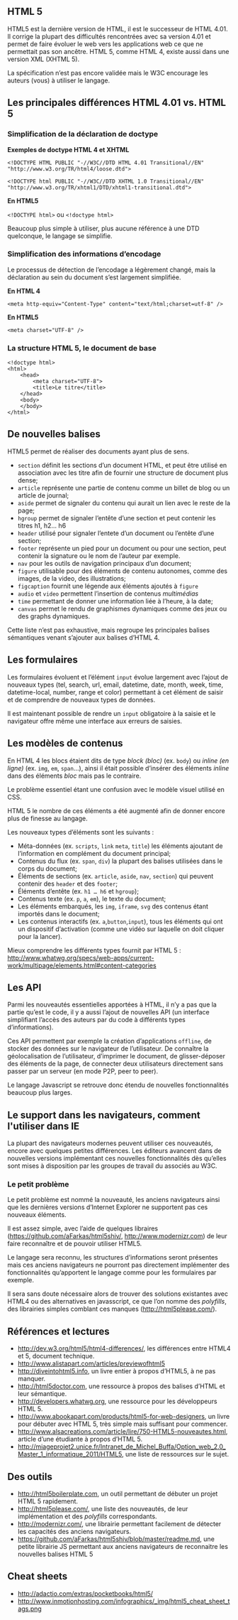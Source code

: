 ## HTML 5

HTML5 est la dernière version de HTML, il est le successeur de HTML 4.01. Il corrige la plupart des difficultés rencontrées avec sa version 4.01 et permet de faire évoluer le web vers les applications web ce que ne permettait pas son ancêtre.
HTML 5, comme HTML 4, existe aussi dans une version XML (XHTML 5).

La spécification n’est pas encore validée mais le W3C encourage les auteurs (vous) à utiliser le langage.

## Les principales différences HTML 4.01 vs. HTML 5

### Simplification de la déclaration de doctype 

**Exemples de doctype HTML 4 et XHTML**

	<!DOCTYPE HTML PUBLIC "-//W3C//DTD HTML 4.01 Transitional//EN" "http://www.w3.org/TR/html4/loose.dtd">

	<!DOCTYPE html PUBLIC "-//W3C//DTD XHTML 1.0 Transitional//EN" "http://www.w3.org/TR/xhtml1/DTD/xhtml1-transitional.dtd">

**En HTML5**

`<!DOCTYPE html>` ou `<!doctype html>`

Beaucoup plus simple à utiliser, plus aucune référence à une DTD quelconque, le langage se simplifie.

### Simplification des informations d’encodage

Le processus de détection de l’encodage a légèrement changé, mais la déclaration au sein du document s’est largement simplifiée.

**En HTML 4**

	<meta http-equiv="Content-Type" content="text/html;charset=utf-8" />

**En HTML5**

	<meta charset="UTF-8" />

### La structure HTML 5, le document de base

	<!doctype html>
	<html>
		<head>
			<meta charset="UTF-8">
			<title>Le titre</title>
		</head>
		<body>
		</body>
	</html>

## De nouvelles balises

HTML5 permet de réaliser des documents ayant plus de sens.

* `section` définit les sections d’un document HTML, et peut être utilisé en association avec les titre afin de fournir une structure de document plus dense;
* `article` représente une partie de contenu comme un billet de blog ou un article de journal;
* `aside` permet de signaler du contenu qui aurait un lien avec le reste de la page;
* `hgroup` permet de signaler l’entête d’une section et peut contenir les titres h1, h2… h6
* `header` utilisé pour signaler l’entete d’un document ou l’entête d’une section;
* `footer` représente un pied pour un document ou pour une section, peut contenir la signature ou le nom de l’auteur par exemple.
* `nav` pour les outils de navigation principaux d’un document;
* `figure` utilisable pour des éléments de contenu autonomes, comme des images, de la video, des illustrations;
* `figcaption` fournit une légende aux éléments ajoutés à `figure`
* `audio` et `video` permettent l’insertion de contenus *multimédias*
* `time` permettant de donner une information liée à l’heure, à la date;
* `canvas` permet le rendu de graphismes dynamiques comme des jeux ou des graphs dynamiques.

Cette liste n’est pas exhaustive, mais regroupe les principales balises sémantiques venant s’ajouter aux balises d’HTML 4.

## Les formulaires

Les formulaires évoluent et l’élément `input` évolue largement avec l’ajout de nouveaux types (tel, search, url, email, datetime, date, month, week, time, datetime-local, number, range et color) permettant à cet élément de saisir et de comprendre de nouveaux types de données.

Il est maintenant possible de rendre un `input` obligatoire à la saisie et le navigateur offre même une interface aux erreurs de saisies.


## Les modèles de contenus

En HTML 4 les blocs étaient dits de type *block (bloc)* (ex. `body`) ou *inline (en ligne)* (ex. `img`, `em`, `span`…), ainsi il était possible d’insérer des éléments *inline* dans des éléments *bloc* mais pas le contraire.

Le problème essentiel étant une confusion avec le modèle visuel utilisé en CSS.

HTML 5 le nombre de ces éléments a été augmenté afin de donner encore plus de finesse au langage.

Les nouveaux types d’éléments sont les suivants :

* Méta-données (ex. `scripts`, `link` `meta`, `title`) les éléments ajoutant de l’information en complément du document principal;
* Contenus du flux (ex. `span`, `div`) la plupart des balises utilisées dans le corps du document;
* Éléments de sections (ex. `article`, `aside`, `nav`, `section`) qui peuvent contenir des `header` et des `footer`;
* Éléments d’entête (ex. `h1 … h6` et `hgroup`);
* Contenus texte (ex. `p`, `a`, `em`), le texte du document;
* Les éléments embarqués, les `img`, `iframe`, `svg` des contenus étant importés dans le document;
* Les contenus interactifs (ex. `a`,`button`,`input`), tous les éléments qui ont un dispositif d’activation (comme une vidéo sur laquelle on doit cliquer pour la lancer).

Mieux comprendre les différents types fournit par HTML 5 : http://www.whatwg.org/specs/web-apps/current-work/multipage/elements.html#content-categories

## Les API

Parmi les nouveautés essentielles apportées à HTML, il n’y a pas que la partie qu’est le code, il y a aussi l’ajout de nouvelles API (un interface simplifiant l’accès des auteurs par du code à différents types d’informations).

Ces API permettent par exemple la création d’applications `offline`, de stocker des données sur le navigateur de l’utilisateur. De connaître la géolocalisation de l’utilisateur, d’imprimer le document, de glisser-déposer des éléments de la page, de connecter deux utilisateurs directement sans passer par un serveur (en mode P2P, peer to peer).

Le langage Javascript se retrouve donc étendu de nouvelles fonctionnalités beaucoup plus larges.


## Le support dans les navigateurs, comment l'utiliser dans IE

La plupart des navigateurs modernes peuvent utiliser ces nouveautés, encore avec quelques petites différences. Les éditeurs avancent dans de nouvelles versions implémentant ces nouvelles fonctionnalités dès qu’elles sont mises à disposition par les groupes de travail du associés au W3C.

### Le petit problème

Le petit problème est nommé la nouveauté, les anciens navigateurs ainsi que les dernières versions d’Internet Explorer ne supportent pas ces nouveaux éléments.

Il est assez simple, avec l’aide de quelques libraires (https://github.com/aFarkas/html5shiv/, http://www.modernizr.com) de leur faire reconnaître et de pouvoir utiliser HTML5.

Le langage sera reconnu, les structures d’informations seront présentes mais ces anciens navigateurs ne pourront pas directement implémenter des fonctionnalités qu’apportent le langage comme pour les formulaires par exemple.

Il sera sans doute nécessaire alors de trouver des solutions existantes avec HTML4 ou des alternatives en javasscript, ce que l’on nomme des *polyfills*, des librairies simples comblant ces manques (http://html5please.com/).


## Références et lectures

* http://dev.w3.org/html5/html4-differences/, les différences entre HTML4 et 5, document technique.
* http://www.alistapart.com/articles/previewofhtml5
* http://diveintohtml5.info, un livre entier à propos d’HTML5, à ne pas manquer.
* http://html5doctor.com, une ressource à propos des balises d’HTML et leur sémantique.
* http://developers.whatwg.org, une ressource pour les développeurs HTML 5.
* http://www.abookapart.com/products/html5-for-web-designers, un livre pour débuter avec HTML 5, très simple mais suffisant pour commencer.
* http://www.alsacreations.com/article/lire/750-HTML5-nouveautes.html, article d’une étudiante à propos d’HTML 5.
* http://miageprojet2.unice.fr/Intranet_de_Michel_Buffa/Option_web_2.0_Master_1_informatique_2011/HTML5, une liste de ressources sur le sujet.

## Des outils
* http://html5boilerplate.com, un outil permettant de débuter un projet HTML 5 rapidement.
* http://html5please.com/, une liste des nouveautés, de leur implémentation et des *polyfills* correspondants.
* http://modernizr.com/, une librairie permettant facilement de détecter les capacités des anciens navigateurs.
* https://github.com/aFarkas/html5shiv/blob/master/readme.md, une petite librairie JS permettant aux anciens navigateurs de reconnaitre les nouvelles balises HTML 5

## Cheat sheets

* http://adactio.com/extras/pocketbooks/html5/
* http://www.inmotionhosting.com/infographics/_img/html5_cheat_sheet_tags.png